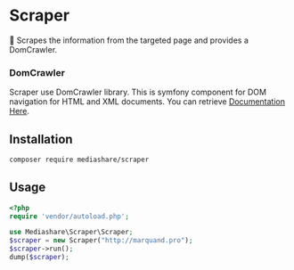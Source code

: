 # Scraper
:dizzy: Scrapes the information from the targeted page and provides a DomCrawler.

### DomCrawler
Scraper use DomCrawler library. This is symfony component for DOM navigation for HTML and XML documents. You can retrieve [Documentation Here](https://symfony.com/doc/current/components/dom_crawler.html#usage).

## Installation
```bash
composer require mediashare/scraper
```
## Usage
```php
<?php
require 'vendor/autoload.php';

use Mediashare\Scraper\Scraper;
$scraper = new Scraper("http://marquand.pro");
$scraper->run();
dump($scraper);
```